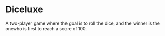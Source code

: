 # Diceluxe
A two-player game where the goal is to roll the dice, and the winner is the onewho is first to reach a score of 100.
